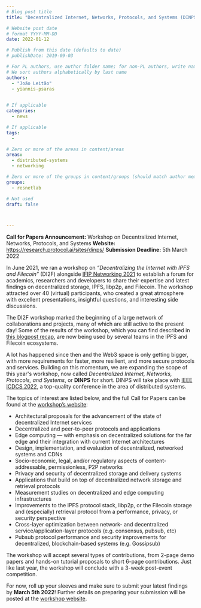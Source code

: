 ```yaml
---
# Blog post title
title: "Decentralized Internet, Networks, Protocols, and Systems (DINPS) workshop at IEEE ICDCS 2022: Call for Contributions" 

# Website post date
# format YYYY-MM-DD
date: 2022-01-12

# Publish from this date (defaults to date)
# publishDate: 2019-09-03

# For PL authors, use author folder name; for non-PL authors, write name as in paper within ""
# We sort authors alphabetically by last name
authors:
  - "João Leitão"
  - yiannis-psaras
  

# If applicable
categories:
  - news

# If applicable
tags:
  -

# Zero or more of the areas in content/areas
areas:
  - distributed-systems
  - networking

# Zero or more of the groups in content/groups (should match author membership)
groups:
  - resnetlab

# Not used
draft: false



---
```


**Call for Papers Announcement:** Workshop on Decentralized Internet, Networks, Protocols, and Systems
**Website:** https://research.protocol.ai/sites/dinps/
**Submission Deadline:** 5th March 2022

In June 2021, we ran a workshop on *“Decentralizing the Internet with IPFS and Filecoin”* (DI2F) alongside [IFIP Networking 2021](https://networking.ifip.org/2021/) to establish a forum for academics, researchers and developers to share their expertise and latest findings on decentralized storage, IPFS, libp2p, and Filecoin. The workshop attracted over 40 (virtual) participants, who created a great atmosphere with excellent presentations, insightful questions, and interesting side discussions.

The DI2F workshop marked the beginning of a large network of collaborations and projects, many of which are still active to the present day! Some of the results of the workshop, which you can find described in [this blogpost recap](/blog/2021/decentralising-the-internet-with-ipfs-and-filecoin-di2f-a-report-from-the-trenches/), are now being used by several teams in the IPFS and Filecoin ecosystems.

A lot has happened since then and the Web3 space is only getting bigger, with more requirements for faster, more resilient, and more secure protocols and services. Building on this momentum, we are expanding the scope of this year's workshop, now called *Decentralized Internet, Networks, Protocols, and Systems*, or **DINPS** for short. DINPS will take place with [IEEE ICDCS 2022](https://icdcs2022.icdcs.org/), a top-quality conference in the area of distributed systems.

The topics of interest are listed below, and the full Call for Papers can be found at the [workshop’s website](/sites/dinps/):

- Architectural proposals for the advancement of the state of decentralized Internet services
- Decentralized and peer-to-peer protocols and applications
- Edge computing — with emphasis on decentralized solutions for the far edge and their integration with current Internet architectures
- Design, implementation, and evaluation of decentralized, networked systems and CDNs
- Socio-economic, legal, and/or regulatory aspects of content-addressable, permissionless, P2P networks
- Privacy and security of decentralized storage and delivery systems
- Applications that build on top of decentralized network storage and retrieval protocols
- Measurement studies on decentralized and edge computing infrastructures
- Improvements to the IPFS protocol stack, libp2p, or the Filecoin storage and (especially) retrieval protocol from a performance, privacy, or security perspective
- Cross-layer optimization between network- and decentralized service/application-layer protocols (e.g. consensus, pubsub, etc)
- Pubsub protocol performance and security improvements for decentralized, blockchain-based systems (e.g. Gossipsub)

The workshop will accept several types of contributions, from 2-page demo papers and hands-on tutorial proposals to short 6-page contributions. Just like last year, the workshop will conclude with a 3-week post-event competition.

For now, roll up your sleeves and make sure to submit your latest findings by **March 5th 2022**! Further details on preparing your submission will be posted at the [workshop website](/sites/dinps/). 
